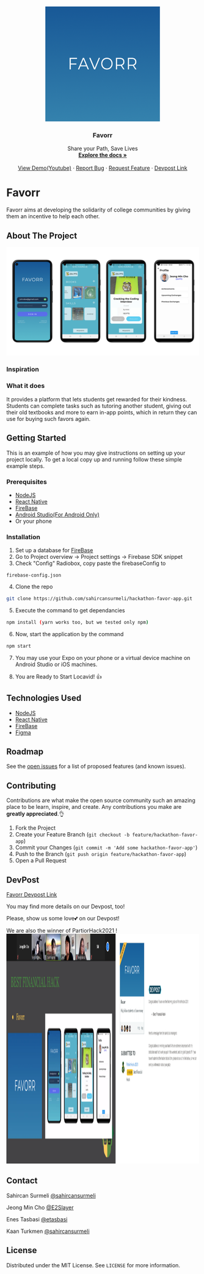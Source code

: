 
<!-- PROJECT LOGO -->
<br />
<p align="center">
  
  <a href="https://github.com/sahircansurmeli/hackathon-favor-app">
    <img src="img/Logo.png" width="300" height="300" alt="Logo">
  </a>

  <h3 align="center">Favorr</h3>

  <p align="center">
    Share your Path, Save Lives
    <br />
    <a href="https://github.com/sahircansurmeli/hackathon-favor-app"><strong>Explore the docs »</strong></a>
    <br />
    <br />
    <a href="https://www.youtube.com/watch?v=VBx1oW_mMp0">View Demo(Youtube)</a>
    ·
    <a href="https://github.com/sahircansurmeli/hackathon-favor-app/issues">Report Bug</a>
    ·
    <a href="https://github.com/sahircansurmeli/hackathon-favor-app/issues">Request Feature</a>
     ·
    <a href="https://devpost.com/software/favorr">Devpost Link</a>
  
  </p>
</p>

# Favorr
Favorr aims at developing the solidarity of college communities by giving them an incentive to help each other.

<!-- ABOUT THE PROJECT -->
## About The Project

<img src="img/app_view.png" alt="PhoneScreens" max-width:50 max-height:50>

### Inspiration
  
### What it does
It provides a platform that lets students get rewarded for their kindness. Students can complete tasks such as tutoring another student, giving out their old textbooks and more to earn in-app points, which in return they can use for buying such favors again. 

<!-- GETTING STARTED -->
## Getting Started

This is an example of how you may give instructions on setting up your project locally.
To get a local copy up and running follow these simple example steps.

### Prerequisites

* [NodeJS](https://nodejs.org/en/)
* [React Native](https://reactnative.dev/)
* [FireBase](https://firebase.google.com/)
* [Android Studio(For Android Only)](https://developer.android.com/studio?hl=nl)
* Or your phone

### Installation

1. Set up a database for [FireBase](https://firebase.google.com/)
2. Go to Project overview -> Project settings -> Firebase SDK snippet
3. Check "Config" Radiobox, copy paste the firebaseConfig to 
```
firebase-config.json
```
4. Clone the repo
```sh
git clone https://github.com/sahircansurmeli/hackathon-favor-app.git
```
5. Execute the command to get dependancies
```sh
npm install (yarn works too, but we tested only npm)
```
6. Now, start the application by the command
```sh
npm start
```

7. You may use your Expo on your phone or a virtual device machine on Android Studio or iOS machines.

8. You are Ready to Start Locavid! 👍

<!-- ROADMAP -->
## Technologies Used

* [NodeJS](https://nodejs.org/en/)
* [React Native](https://reactnative.dev/)
* [FireBase](https://firebase.google.com/)
* [Figma](https://www.figma.com/)

<!-- ROADMAP -->
## Roadmap

See the [open issues](https://github.com/sahircansurmeli/hackathon-favor-app/) for a list of proposed features (and known issues).


<!-- CONTRIBUTING -->
## Contributing

Contributions are what make the open source community such an amazing place to be learn, inspire, and create. Any contributions you make are **greatly appreciated**.👌

1. Fork the Project
2. Create your Feature Branch (`git checkout -b feature/hackathon-favor-app`)
3. Commit your Changes (`git commit -m 'Add some hackathon-favor-app'`)
4. Push to the Branch (`git push origin feature/hackathon-favor-app`)
5. Open a Pull Request

## DevPost

[Favorr Devpost Link](https://devpost.com/software/Favorr)

You may find more details on our Devpost, too!

Please, show us some love💕 on our Devpost! 

We are also the winner of PartiorHack2021 ! 
<img src="img/patriothack.png" width="600" height="600" alt="winner">

<!-- CONTACT -->
## Contact

Sahircan Surmeli [@sahircansurmeli](https://github.com/sahircansurmeli)

Jeong Min Cho [@E2Slayer](https://e2slayer.github.io/) 

Enes Tasbasi [@etasbasi](http://etasbasi.com)

Kaan Turkmen [@sahircansurmeli](https://github.com/turkmenkaan)

<!-- LICENSE -->
## License

Distributed under the MIT License. See `LICENSE` for more information.


